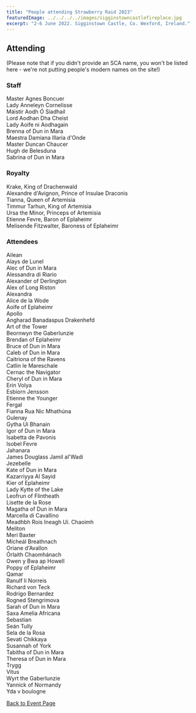 ```yaml
---
title: "People attending Strawberry Raid 2023"
featuredImage: ../../../../images/sigginstowncastlefireplace.jpg
excerpt: "2-6 June 2022. Sigginstown Castle, Co. Wexford, Ireland."
---
```


## Attending

(Please note that if you didn't provide an SCA name, you won't be listed here - we're not putting people's modern names on the site!)

### Staff

Master Agnes Boncuer  
Lady Anneleyn Cornelisse  
Máistir Aodh Ó Siadhail  
Lord Aodhan Dha Cheist  
Lady Aoife ni Aodhagain  
Brenna of Dun in Mara  
Maestra Damiana Illaria d'Onde  
Master Duncan Chaucer   
Hugh de Belesduna  
Sabrina of Dun in Mara  

### Royalty

Krake, King of Drachenwald  
Alexandre d'Avignon, Prince of Insulae Draconis  
Tianna, Queen of Artemisia  
Timmur Tarhun, King of Artemisia  
Ursa the Minor, Princeps of Artemisia  
Etienne Fevre, Baron of Eplaheimr  
Melisende Fitzwalter, Baroness of Eplaheimr  


### Attendees

Ailean  
Alays de Lunel  
Alec of Dun in Mara  
Alessandra di Riario  
Alexander of Derlington  
Alex of Long Riston  
Alexandra  
Alice de la Wode  
Aoife of Eplaheimr  
Apollo  
Angharad Banadaspus Drakenhefd  
Art of the Tower  
Beornwyn the Gaberlunzie  
Brendan of Eplaheimr  
Bruce of Dun in Mara  
Caleb of Dun in Mara  
Caitriona of the Ravens  
Catlin le Mareschale  
Cernac the Navigator  
Cheryl of Dun in Mara  
Erin Volya  
Esbiorn Jensson  
Etienne the Younger  
Fergal  
Fianna Rua Nic Mhathúna  
Gulenay  
Gytha Ui Bhanain  
Igor of Dun in Mara  
Isabetta de Pavonis  
Isobel Fevre  
Jahanara  
James Douglass
Jamil al'Wadi  
Jezebelle  
Kate of Dun in Mara  
Kazarriyya Al Sayid  
Kier of Eplaheimr  
Lady Kytte of the Lake  
Leofrun of Flintheath  
Lisette de la Rose  
Magatha of Dun in Mara  
Marcella di Cavallino  
Meadhbh Rois Ineagh Ui. Chaoimh  
Meliton  
Meri Baxter  
Mícheál Breathnach  
Oriane d'Avallon  
Órlaith Chaomhánach  
Owen y Bwa ap Howell  
Poppy of Eplaheimr  
Qamar  
Ranulf li Norreis  
Richard von Teck  
Rodrigo Bernardez  
Rogned Stengrimova  
Sarah of Dun in Mara  
Saxa Amelia Africana  
Sebastian  
Seán Tully  
Sela de la Rosa  
Sevati Chikkaya  
Susannah of York  
Tabitha of Dun in Mara  
Theresa of Dun in Mara  
Trygg  
Vitus  
Wyrt the Gaberlunzie  
Yannick of Normandy  
Yda v boulogne  
     
<a href="/events/2023/strawberry-raid/">Back to Event Page</a>
